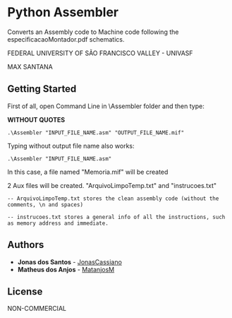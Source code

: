 # Python Assembler

Converts an Assembly code to Machine code following the especificacaoMontador.pdf schematics.

FEDERAL UNIVERSITY OF SÃO FRANCISCO VALLEY - UNIVASF

MAX SANTANA

## Getting Started

First of all, open Command Line in \Assembler folder and then type:

**WITHOUT QUOTES**

```
.\Assembler "INPUT_FILE_NAME.asm" "OUTPUT_FILE_NAME.mif"
```

Typing without output file name also works:

```
.\Assembler "INPUT_FILE_NAME.asm"
```
In this case, a file named "Memoria.mif" will be created

2 Aux files will be created. "ArquivoLimpoTemp.txt" and "instrucoes.txt"

    -- ArquivoLimpoTemp.txt stores the clean assembly code (without the comments, \n and spaces)

    -- instrucoes.txt stores a general info of all the instructions, such as memory address and immediate. 

## Authors

* **Jonas dos Santos** - [JonasCassiano](https://github.com/jonascassiano)
* **Matheus dos Anjos** - [MatanjosM](https://github.com)

## License

NON-COMMERCIAL 



